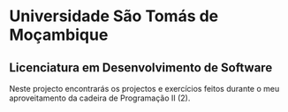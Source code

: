 # Universidade São Tomás de Moçambique
## Licenciatura em Desenvolvimento de Software

Neste projecto encontrarás os projectos e exercícios feitos durante o meu aproveitamento da cadeira de Programação II (2).
